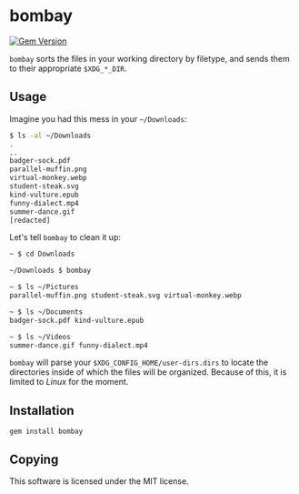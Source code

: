 # bombay

[![Gem Version](https://badge.fury.io/rb/bombay.svg)](https://badge.fury.io/rb/bombay)

`bombay` sorts the files in your working directory by filetype, and
sends them to their appropriate `$XDG_*_DIR`.

## Usage

Imagine you had this mess in your `~/Downloads`:

```bash
$ ls -al ~/Downloads
.
..
badger-sock.pdf
parallel-muffin.png
virtual-monkey.webp
student-steak.svg
kind-vulture.epub
funny-dialect.mp4
summer-dance.gif
[redacted]
```

Let's tell `bombay` to clean it up:

```bash
~ $ cd Downloads

~/Downloads $ bombay

~ $ ls ~/Pictures
parallel-muffin.png student-steak.svg virtual-monkey.webp

~ $ ls ~/Documents
badger-sock.pdf kind-vulture.epub

~ $ ls ~/Videos
summer-dance.gif funny-dialect.mp4
```

`bombay` will parse your `$XDG_CONFIG_HOME/user-dirs.dirs` to locate
the directories inside of which the files will be organized. Because
of this, it is limited to *Linux* for the moment.

## Installation

```
gem install bombay
```

## Copying

This software is licensed under the MIT license.
